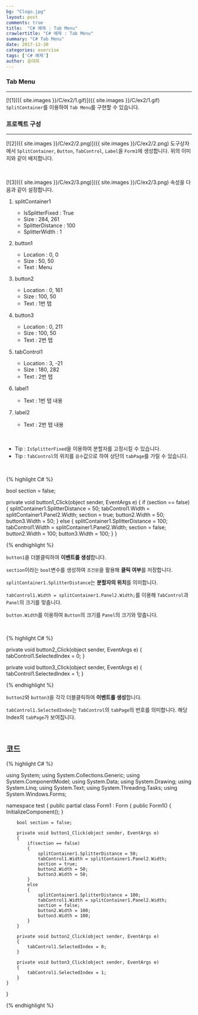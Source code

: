 ```yaml
---
bg: "Clogo.jpg"
layout: post
comments: true
title:  "C# 예제 : Tab Menu"
crawlertitle: "C# 예제 : Tab Menu"
summary: "C# Tab Menu"
date: 2017-12-30
categories: exercise
tags: ['C# 예제']
author: 윤대희
---
```

### Tab Menu ###
----------
[![1]({{ site.images }}/C/ex2/1.gif)]({{ site.images }}/C/ex2/1.gif)
`SplitContainer`를 이용하여 `Tab Menu`를 구현할 수 있습니다.


### 프로젝트 구성 ###
----------
[![2]({{ site.images }}/C/ex2/2.png)]({{ site.images }}/C/ex2/2.png)
도구상자에서 `SplitContainer`, `Button`, `TabControl`, `Label`을 `Form1`에 생성합니다. 위의 이미지와 같이 배치합니다.

<br>

[![3]({{ site.images }}/C/ex2/3.png)]({{ site.images }}/C/ex2/3.png)
속성을 다음과 같이 설정합니다.


1. splitContainer1

	* IsSplitterFixed : True
	* Size : 284, 261
	* SplitterDistance : 100
	* SplitterWidth : 1
	
	
2. button1

	* Location : 0, 0
	* Size : 50, 50
	* Text : Menu
	
3. button2

	* Location : 0, 161
	* Size : 100, 50
	* Text : 1번 탭
	
4. button3

	* Location : 0, 211
	* Size : 100, 50
	* Text : 2번 탭
	
5. tabControl1

	* Location : 3, -21
	* Size : 180, 282
	* Text : 2번 탭

6. label1

	* Text : 1번 탭 내용
	
7. label2

	* Text : 2번 탭 내용

<br>

- Tip : `IsSplitterFixed`을 이용하여 분할자를 고정시킬 수 있습니다.
- Tip : `TabControl`의 위치를 `음수`값으로 하여 상단의 `tabPage`를 가릴 수 있습니다.

<br>

{% highlight C# %}

bool section = false;

private void button1_Click(object sender, EventArgs e)
{
    if (section == false)
    {
        splitContainer1.SplitterDistance = 50;
        tabControl1.Width = splitContainer1.Panel2.Width;
        section = true;
        button2.Width = 50;
        button3.Width = 50;
    }
    else
    {
        splitContainer1.SplitterDistance = 100;
        tabControl1.Width = splitContainer1.Panel2.Width;
        section = false;
        button2.Width = 100;
        button3.Width = 100;
    }
}

{% endhighlight %}

`button1`을 더블클릭하여 **이벤트를 생성**합니다.

`section`이라는 `bool`변수를 생성하여 `조건문`을 활용해 **클릭 여부**를 저장합니다.

`splitContainer1.SplitterDistance`는 **분할자의 위치**를 의미합니다.

`tabControl1.Width = splitContainer1.Panel2.Width;`를 이용해 `TabControl`과 `Panel`의 크기를 맞춥니다.

`button.Width`를 이용하여 `Button`의 크기를 `Panel`의 크기와 맞춥니다.

<br>

{% highlight C# %}

private void button2_Click(object sender, EventArgs e)
{
    tabControl1.SelectedIndex = 0;
}

private void button3_Click(object sender, EventArgs e)
{
    tabControl1.SelectedIndex = 1;
}

{% endhighlight %}

`button2`와 `button3`을 각각 더블클릭하여 **이벤트를 생성**합니다.

`tabControl1.SelectedIndex`는 `TabControl`의 `tabPage`의 번호를 의미합니다. 해당 Index의 `tabPage`가 보여집니다.

<br>

## 코드 ##

{% highlight C# %}

using System;
using System.Collections.Generic;
using System.ComponentModel;
using System.Data;
using System.Drawing;
using System.Linq;
using System.Text;
using System.Threading.Tasks;
using System.Windows.Forms;

namespace test
{
    public partial class Form1 : Form
    {
        public Form1()
        {
            InitializeComponent();
        }

        bool section = false;

        private void button1_Click(object sender, EventArgs e)
        {
            if(section == false)
            {
                splitContainer1.SplitterDistance = 50;
                tabControl1.Width = splitContainer1.Panel2.Width;
                section = true;
                button2.Width = 50;
                button3.Width = 50;
            }
            else
            {
                splitContainer1.SplitterDistance = 100;
                tabControl1.Width = splitContainer1.Panel2.Width;
                section = false;
                button2.Width = 100;
                button3.Width = 100;
            }
        }

        private void button2_Click(object sender, EventArgs e)
        {
            tabControl1.SelectedIndex = 0;
        }

        private void button3_Click(object sender, EventArgs e)
        {
            tabControl1.SelectedIndex = 1;
        }
    }
}

{% endhighlight %}
